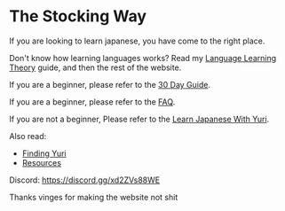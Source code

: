 # The Stocking Way

If you are looking to learn japanese, you have come to the right place.

Don't know how learning languages works? Read my [Language Learning Theory](Language_Learning_Theory.md) guide, and then the rest of the website.

If you are a beginner, please refer to the [30 Day Guide](30_Day_Guide.md).

If you are a beginner, please refer to the [FAQ](FAQ.md).

If you are not a beginner, Please refer to the [Learn Japanese With Yuri](Learn_Japanese_With_Yuri.md).

Also read:
- [Finding Yuri](Finding_Yuri.md)
- [Resources](Resources.md)

Discord: https://discord.gg/xd2ZVs88WE

Thanks vinges for making the website not shit
